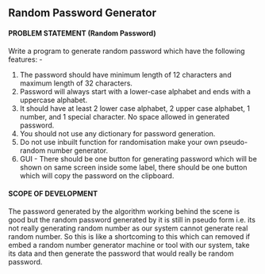 ## Random Password Generator
#### PROBLEM STATEMENT (Random Password)

Write a program to generate random password which have the following features: -
1) The password should have minimum length of 12 characters and maximum length of 32
characters.
2) Password will always start with a lower-case alphabet and ends with a uppercase alphabet.
3) It should have at least 2 lower case alphabet, 2 upper case alphabet, 1 number, and 1 special
character. No space allowed in generated password.
4) You should not use any dictionary for password generation.
5) Do not use inbuilt function for randomisation make your own pseudo-random number
generator.
6) GUI - There should be one button for generating password which will be shown on same
screen inside some label, there should be one button which will copy the password on the clipboard.

#### SCOPE OF DEVELOPMENT

The password generated by the algorithm working behind the scene is good but the random password generated by it is still in pseudo form i.e. its not really generating random number as our system cannot generate real random number. So this is like a shortcoming to this which can removed if embed a random number generator machine or tool with our system, take its data and then generate the password that would really be random password. 
